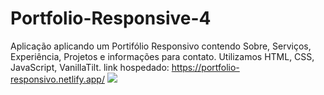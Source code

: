 # Portfolio-Responsive-4
Aplicação aplicando um Portifólio Responsivo contendo Sobre, Serviços, Experiência, Projetos e informações para contato. Utilizamos HTML, CSS, JavaScript, VanillaTilt.
link hospedado: https://portfolio-responsivo.netlify.app/
<img src="https://raw.githubusercontent.com/Suubiprabaxo/Portfolio-Responsive-4/main/preview..png"/>
